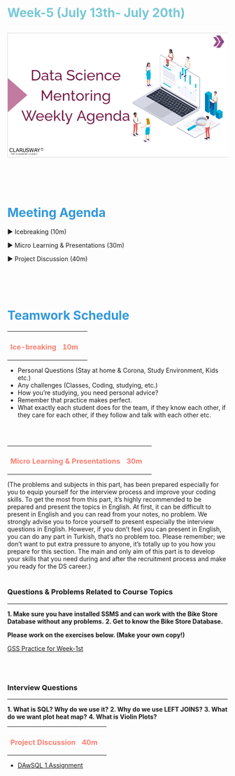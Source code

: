<h1><strong><span style="color: #77C8D5;">Week-5 (July 13th- July 20th)</strong></span>

![logo](ds_agenda_logo.png)

<br>


<h1><strong><span style="color: #3498DB;">Meeting Agenda</strong></h1></span>

<span class="c16 c30">▶ </span><span
class="c42 c82">Icebreaking (10m)</span><span class="c16 c23"> </span>

<span class="c16 c30">▶ </span><span
class="c42 c82">Micro Learning & Presentations (30m)</span><span class="c46 c42 c48"> </span>


<span class="c30">▶ </span><span class="c46 c48 c42">Project Discussion (40m)</span>

<br>
<br>
<br>

<div style="page-break-after: always;"></div>

<h1><strong><span style="color: #3498DB;">Teamwork Schedule</strong></h1></span>

<table style= "width:100%;">
                <tr>
                <td style="color: #FA8072; text-align:left "><h3><strong><p>Ice-breaking</td>
                <td style="color: #FA8072; text-align:right;"><h3><strong><p>10m</p><td>                </tr>
</table>

- Personal Questions (Stay at home & Corona, Study Environment, Kids etc.) 
- Any challenges (Classes, Coding, studying, etc.) 
- How you’re studying, you need personal advice? 
- Remember that practice makes perfect. 
- What exactly each student does for the team, if they know each other, if they care for each other, if they follow and talk with each other etc. 

<br>
<br>

<table style= "width:100%;">
                <tr>
                <td style="color: #FA8072; text-align:left "><h3><strong><p>Micro Learning & Presentations</td>
                <td style="color: #FA8072; text-align:right;"><h3><strong><p>30m</p><td>                </tr>
</table>
(The problems and subjects in this part, has been prepared especially for you to equip yourself for the interview process and improve your coding skills.
To get the most from this part, it’s highly recommended to be prepared and present the topics in English.
At first, it can be difficult to present in English and you can read from your notes, no problem.
We strongly advise you to force yourself to present especially the interview questions in English.
However, if you don’t feel you can present in English, you can do any part in Turkish, that’s no problem too.
Please remember; we don’t want to put extra pressure to anyone, it’s totally up to you how you prepare for this section.
The main and only aim of this part is to develop your skills that you need during and after the recruitment process and make you ready for the DS career.)
<br><br>

<h3><strong>Questions & Problems Related to Course Topics</strong></h4>
<hr>

**1. Make sure you have installed SSMS and can work with the Bike Store Database without any problems.**
**2. Get to know the Bike Store Database.**

**Please work on the exercises below. (Make your own copy!)**

[GSS Practice for Week-1st](https://docs.google.com/spreadsheets/d/1AJMZ8sXZsw_dboHIirnzQNnV6DSjWUTq9EONh5Oj9q4/edit#gid=121431986)

<br><br>
<h3><strong>Interview Questions</strong></h4>
<hr>

**1. What is SQL? Why do we use it?**
**2. Why do we use LEFT JOINS?**
**3. What do we want plot heat map?**
**4. What is Violin Plots?**
<br>


<table style= "width:100%;">
                <tr>
                <td style="color: #FA8072; text-align:left "><h3><strong><p>Project Discussion</td>
                <td style="color: #FA8072; text-align:right;"><h3><strong><p>40m</p><td>                </tr>
                
</table>



- [DAwSQL 1.Assignment](https://lms.clarusway.com/mod/assign/view.php?id=10126) <br>


